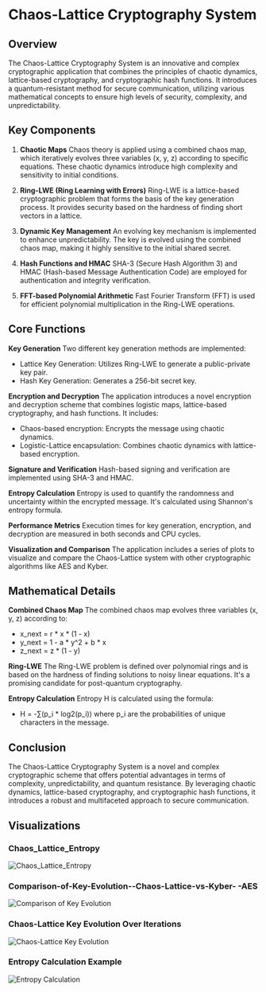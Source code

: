 # Chaos-Lattice Cryptography System

## Overview
The Chaos-Lattice Cryptography System is an innovative and complex cryptographic application that combines the principles of chaotic dynamics, lattice-based cryptography, and cryptographic hash functions. It introduces a quantum-resistant method for secure communication, utilizing various mathematical concepts to ensure high levels of security, complexity, and unpredictability.

## Key Components
1. **Chaotic Maps**
   Chaos theory is applied using a combined chaos map, which iteratively evolves three variables (x, y, z) according to specific equations. These chaotic dynamics introduce high complexity and sensitivity to initial conditions.

2. **Ring-LWE (Ring Learning with Errors)**
   Ring-LWE is a lattice-based cryptographic problem that forms the basis of the key generation process. It provides security based on the hardness of finding short vectors in a lattice.

3. **Dynamic Key Management**
   An evolving key mechanism is implemented to enhance unpredictability. The key is evolved using the combined chaos map, making it highly sensitive to the initial shared secret.

4. **Hash Functions and HMAC**
   SHA-3 (Secure Hash Algorithm 3) and HMAC (Hash-based Message Authentication Code) are employed for authentication and integrity verification.

5. **FFT-based Polynomial Arithmetic**
   Fast Fourier Transform (FFT) is used for efficient polynomial multiplication in the Ring-LWE operations.

## Core Functions
**Key Generation**
Two different key generation methods are implemented:
- Lattice Key Generation: Utilizes Ring-LWE to generate a public-private key pair.
- Hash Key Generation: Generates a 256-bit secret key.

**Encryption and Decryption**
The application introduces a novel encryption and decryption scheme that combines logistic maps, lattice-based cryptography, and hash functions. It includes:
- Chaos-based encryption: Encrypts the message using chaotic dynamics.
- Logistic-Lattice encapsulation: Combines chaotic dynamics with lattice-based encryption.

**Signature and Verification**
Hash-based signing and verification are implemented using SHA-3 and HMAC.

**Entropy Calculation**
Entropy is used to quantify the randomness and uncertainty within the encrypted message. It's calculated using Shannon's entropy formula.

**Performance Metrics**
Execution times for key generation, encryption, and decryption are measured in both seconds and CPU cycles.

**Visualization and Comparison**
The application includes a series of plots to visualize and compare the Chaos-Lattice system with other cryptographic algorithms like AES and Kyber.

## Mathematical Details
**Combined Chaos Map**
The combined chaos map evolves three variables (x, y, z) according to:
- x_next = r * x * (1 - x)
- y_next = 1 - a * y^2 + b * x
- z_next = z * (1 - y)

**Ring-LWE**
The Ring-LWE problem is defined over polynomial rings and is based on the hardness of finding solutions to noisy linear equations. It's a promising candidate for post-quantum cryptography.

**Entropy Calculation**
Entropy H is calculated using the formula:
- H = -∑(p_i * log2(p_i))
where p_i are the probabilities of unique characters in the message.

## Conclusion
The Chaos-Lattice Cryptography System is a novel and complex cryptographic scheme that offers potential advantages in terms of complexity, unpredictability, and quantum resistance. By leveraging chaotic dynamics, lattice-based cryptography, and cryptographic hash functions, it introduces a robust and multifaceted approach to secure communication.

## Visualizations
### Chaos_Lattice_Entropy
![Chaos_Lattice_Entropy](https://github.com/kylecoding1/hybrid-chaos-theory-cipher-with-a-lattice-based-approach/assets/128002901/f3111a2a-d278-4c81-a51a-56e49e4d0150)

### Comparison-of-Key-Evolution--Chaos-Lattice-vs-Kyber- -AES
![Comparison of Key Evolution](https://github.com/kylecoding1/hybrid-chaos-theory-cipher-with-a-lattice-based-approach/assets/128002901/8404f5c2-d38c-4c9b-afe9-05fe9df31803)

### Chaos-Lattice Key Evolution Over Iterations
![Chaos-Lattice Key Evolution](https://github.com/kylecoding1/hybrid-chaos-theory-cipher-with-a-lattice-based-approach/assets/128002901/c0b97836-ac35-48ce-8f9f-6f8bc8931a4b)

### Entropy Calculation Example
![Entropy Calculation](https://github.com/kylecoding1/hybrid-chaos-theory-cipher-with-a-lattice-based-approach/assets/128002901/9d3d884d-8304-49ba-ad59-389e7cd39897)
